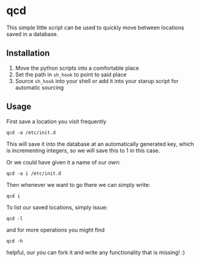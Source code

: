 qcd
===

This simple little script can be used to quickly move between locations saved in a database.


Installation
------------

  1. Move the python scripts into a comfortable place
  2. Set the path in `sh_hook` to point to said place
  3. Source `sh_hook` into your shell or add it into your starup script for automatic sourcing

Usage
-----

First save a location you visit frequently

```
qcd -a /etc/init.d
```
This will save it into the database at an automatically generated key, which is incrementing integers, so we will save this to 1 in this case.

Or we could have given it a name of our own:
```
qcd -a i /etc/init.d
```

Then whenever we want to go there we can simply write:
```
qcd i
```

To list our saved locations, simply issue:
```
qcd -l
```
and for more operations you might find
```
qcd -h
```
helpful, our you can fork it and write any functionality that is missing! :)

